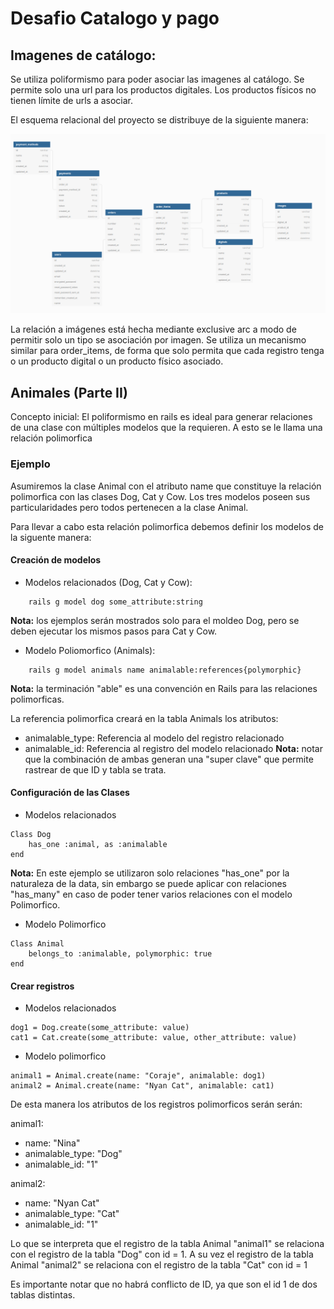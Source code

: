 # Desafio Catalogo y pago

## Imagenes de catálogo:
Se utiliza poliformismo para poder asociar las imagenes al catálogo.
Se permite solo una url para los productos digitales. Los productos físicos no tienen límite de urls a asociar.

El esquema relacional del proyecto se distribuye de la siguiente manera:

![alt text](db_schema.png)

La relación a imágenes está hecha mediante exclusive arc a modo  de permitir solo un tipo se asociación por imagen.
Se utiliza un mecanismo similar para order_items, de forma que solo permita que cada registro tenga o un producto digital o un producto físico asociado.

## Animales (Parte II)
Concepto inicial: El poliformismo en rails es ideal para generar relaciones de una clase con múltiples modelos que la requieren. A esto se le llama una relación polimorfica

### Ejemplo
Asumiremos la clase Animal con el atributo name que constituye la relación polimorfica con las clases Dog, Cat y Cow. Los tres modelos poseen sus particularidades pero todos pertenecen a la clase Animal.

Para llevar a cabo esta relación polimorfica debemos definir los modelos de la siguente manera:

#### Creación de modelos

- Modelos relacionados (Dog, Cat y Cow): 
```
    rails g model dog some_attribute:string
```
**Nota:** los ejemplos serán mostrados solo para el moldeo Dog, pero se deben ejecutar los mismos pasos para Cat y Cow.

- Modelo Poliomorfico (Animals): 
```
    rails g model animals name animalable:references{polymorphic}
```
**Nota:** la terminación "able" es una convención en Rails para las relaciones polimorficas.  

La referencia polimorfica creará en la tabla Animals los atributos:
- animalable_type: Referencia al modelo del registro relacionado
- animalable_id: Referencia al registro del modelo relacionado
**Nota:** notar que la combinación de ambas generan una "super clave" que permite rastrear de que ID y tabla se trata.


#### Configuración de las Clases
- Modelos relacionados
```
Class Dog 
    has_one :animal, as :animalable
end
```
**Nota:** En este ejemplo se utilizaron solo relaciones "has_one" por la naturaleza de la data, sin embargo se puede aplicar con relaciones "has_many" en caso de poder tener varios relaciones con el modelo Polimorfico.  

- Modelo Polimorfico
```
Class Animal 
    belongs_to :animalable, polymorphic: true
end
```

#### Crear registros

- Modelos relacionados
```
dog1 = Dog.create(some_attribute: value)
cat1 = Cat.create(some_attribute: value, other_attribute: value)
```

- Modelo polimorfico
```
animal1 = Animal.create(name: "Coraje", animalable: dog1)
animal2 = Animal.create(name: "Nyan Cat", animalable: cat1)
```

De esta manera los atributos de los registros polimorficos serán serán:

animal1:
- name: "Nina"
- animalable_type: "Dog"
- animalable_id: "1"

animal2:
- name: "Nyan Cat"
- animalable_type: "Cat"
- animalable_id: "1"

Lo que se interpreta que el registro de la tabla Animal "animal1" se relaciona con el registro de la tabla "Dog" con id = 1. A su vez el registro de la tabla Animal "animal2" se relaciona con el registro de la tabla "Cat" con id = 1

Es importante notar que no habrá conflicto de ID, ya que son el id 1 de dos tablas distintas.
